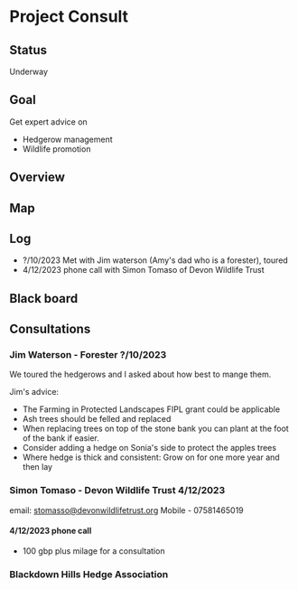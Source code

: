 # Project Consult

## Status

Underway

## Goal

Get expert advice on

- Hedgerow management
- Wildlife promotion

## Overview

## Map

## Log

- ?/10/2023 Met with Jim waterson (Amy's dad who is a forester), toured
- 4/12/2023 phone call with Simon Tomaso of Devon Wildlife Trust

## Black board

## Consultations

### Jim Waterson - Forester ?/10/2023

We toured the hedgerows and I asked about how best to mange them.

Jim's advice:

- The Farming in Protected Landscapes FIPL grant could be applicable
- Ash trees should be felled and replaced
- When replacing trees on top of the stone bank you can plant at the foot of the bank if easier.
- Consider adding a hedge on Sonia's side to protect the apples trees
- Where hedge is thick and consistent: Grow on for one more year and then lay

### Simon Tomaso - Devon Wildlife Trust 4/12/2023

email: stomasso@devonwildlifetrust.org
Mobile - 07581465019

#### 4/12/2023 phone call

- 100 gbp plus milage for a consultation

### Blackdown Hills Hedge Association



